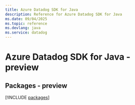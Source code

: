 ```yaml
---
title: Azure Datadog SDK for Java
description: Reference for Azure Datadog SDK for Java
ms.date: 09/04/2025
ms.topic: reference
ms.devlang: java
ms.service: datadog
---
```

# Azure Datadog SDK for Java - preview
## Packages - preview
[!INCLUDE [packages](datadog-index.md)]
